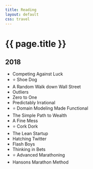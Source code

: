 ```yaml
---
title: Reading
layout: default
css: travel
---
```


# {{ page.title }}

## 2018

- Competing Against Luck
- ⭐️ Shoe Dog
- A Random Walk down Wall Street
- Outliers
- Zero to One
- Predictably Irrational
- ⭐️ Domain Modeling Made Functional
- The Simple Path to Wealth
- A Fine Mess
- ⭐️ Cork Dork
- The Lean Startup
- Hatching Twitter
- Flash Boys
- Thinking in Bets
- ⭐️ Advanced Marathoning
- Hansons Marathon Method
